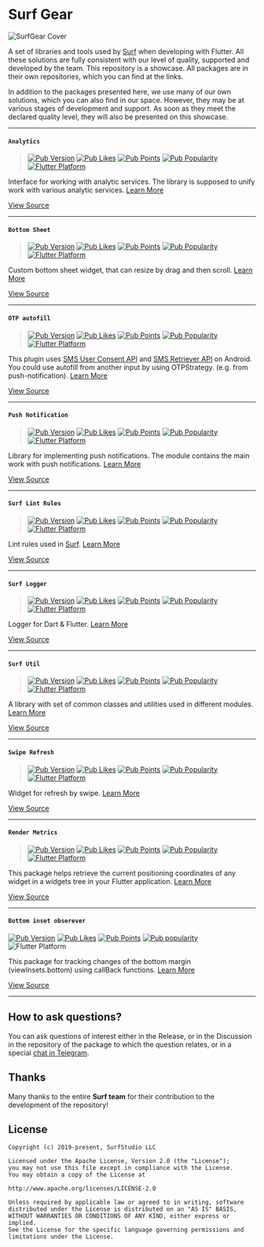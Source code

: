 # Surf Gear

![SurfGear Cover](https://i.ibb.co/k6d07BK/logo-surf-gear.png)

A set of libraries and tools used by [Surf](https://surf.ru/) when developing with Flutter.
All these solutions are fully consistent with our level of quality, supported and developed by the team.
This repository is a showcase. All packages are in their own repositories, which you can find at the links.

In addition to the packages presented here, we use many of our own solutions, which you can also find in our space.
However, they may be at various stages of development and support.
As soon as they meet the declared quality level, they will also be presented on this showcase.

---

#### `Analytics`

> [![Pub Version](https://img.shields.io/pub/v/analytics?logo=dart&logoColor=white)](https://pub.dev/packages/analytics/)
[![Pub Likes](https://badgen.net/pub/likes/analytics?label=pub%20likes)](https://pub.dev/packages/analytics/score)
[![Pub Points](https://badgen.net/pub/points/analytics?label=pub%20points)](https://pub.dev/packages/analytics/score)
[![Pub Popularity](https://badgen.net/pub/popularity/analytics?label=pub%20popularity)](https://pub.dev/packages/analytics/score)
[![Flutter Platform](https://badgen.net/pub/flutter-platform/analytics)](https://pub.dev/packages/analytics/)

Interface for working with analytic services. The library is supposed to unify work with various analytic services. [Learn More](https://github.com/surfstudio/flutter-analytics/blob/main/README.md)

[View Source](https://github.com/surfstudio/flutter-analytics)

---

#### `Bottom Sheet`

> [![Pub Version](https://img.shields.io/pub/v/bottom_sheet?logo=dart&logoColor=white)](https://pub.dev/packages/bottom_sheet/)
[![Pub Likes](https://badgen.net/pub/likes/bottom_sheet?label=pub%20likes)](https://pub.dev/packages/bottom_sheet/score)
[![Pub Points](https://badgen.net/pub/points/bottom_sheet?label=pub%20points)](https://pub.dev/packages/bottom_sheet/score)
[![Pub Popularity](https://badgen.net/pub/popularity/bottom_sheet?label=pub%20popularity)](https://pub.dev/packages/bottom_sheet/score)
[![Flutter Platform](https://badgen.net/pub/flutter-platform/bottom_sheet)](https://pub.dev/packages/bottom_sheet/)

Custom bottom sheet widget, that can resize by drag and then scroll. [Learn More](https://github.com/surfstudio/flutter-bottom-sheet/blob/main/README.md)

[View Source](https://github.com/surfstudio/flutter-bottom-sheet)

---

#### `OTP autofill`

> [![Pub Version](https://img.shields.io/pub/v/otp_autofill?logo=dart&logoColor=white)](https://pub.dev/packages/otp_autofill/)
[![Pub Likes](https://badgen.net/pub/likes/otp_autofill?label=pub%20likes)](https://pub.dev/packages/otp_autofill/score)
[![Pub Points](https://badgen.net/pub/points/otp_autofill?label=pub%20points)](https://pub.dev/packages/otp_autofill/score)
[![Pub Popularity](https://badgen.net/pub/popularity/otp_autofill?label=pub%20popularity)](https://pub.dev/packages/otp_autofill/score)
[![Flutter Platform](https://badgen.net/pub/flutter-platform/otp_autofill)](https://pub.dev/packages/otp_autofill/)

This plugin uses [SMS User Consent API](https://developers.google.com/identity/sms-retriever/user-consent/overview) and [SMS Retriever API](https://developers.google.com/identity/sms-retriever/overview) on Android. You could use autofill from another input by using OTPStrategy. (e.g. from push-notification). [Learn More](https://github.com/surfstudio/flutter-otp-autofill/blob/main/README.md)

[View Source](https://github.com/surfstudio/flutter-otp-autofill)

---

#### `Push Notification`

> [![Pub Version](https://img.shields.io/pub/v/push_notification?logo=dart&logoColor=white)](https://pub.dev/packages/push_notification/)
[![Pub Likes](https://badgen.net/pub/likes/push_notification?label=pub%20likes)](https://pub.dev/packages/push_notification/score)
[![Pub Points](https://badgen.net/pub/points/push_notification?label=pub%20points)](https://pub.dev/packages/push_notification/score)
[![Pub Popularity](https://badgen.net/pub/popularity/push_notification?label=pub%20popularity)](https://pub.dev/packages/push_notification/score)
[![Flutter Platform](https://badgen.net/pub/flutter-platform/push_notification)](https://pub.dev/packages/push_notification/)

Library for implementing push notifications. The module contains the main work with push notifications. [Learn More](https://github.com/surfstudio/flutter-push-notification/blob/main/README.md)

[View Source](https://github.com/surfstudio/flutter-push-notification)

---

#### `Surf Lint Rules`

> [![Pub Version](https://img.shields.io/pub/v/surf_lint_rules?logo=dart&logoColor=white)](https://pub.dev/packages/surf_lint_rules/)
[![Pub Likes](https://badgen.net/pub/likes/surf_lint_rules?label=pub%20likes)](https://pub.dev/packages/surf_lint_rules/score)
[![Pub Points](https://badgen.net/pub/points/surf_lint_rules?label=pub%20points)](https://pub.dev/packages/surf_lint_rules/score)
[![Pub Popularity](https://badgen.net/pub/popularity/surf_lint_rules?label=pub%20popularity)](https://pub.dev/packages/surf_lint_rules/score)
[![Flutter Platform](https://badgen.net/pub/flutter-platform/surf_lint_rules)](https://pub.dev/packages/surf_lint_rules/)

Lint rules used in [Surf](https://surf.ru/). [Learn More](https://github.com/surfstudio/flutter-surf-lint-rules/blob/main/README.md)

[View Source](https://github.com/surfstudio/flutter-surf-lint-rules)

---

#### `Surf Logger`

> [![Pub Version](https://img.shields.io/pub/v/surf_logger?logo=dart&logoColor=white)](https://pub.dev/packages/surf_logger/)
[![Pub Likes](https://badgen.net/pub/likes/surf_logger?label=pub%20likes)](https://pub.dev/packages/surf_logger/score)
[![Pub Points](https://badgen.net/pub/points/surf_logger?label=pub%20points)](https://pub.dev/packages/surf_logger/score)
[![Pub Popularity](https://badgen.net/pub/popularity/surf_logger?label=pub%20popularity)](https://pub.dev/packages/surf_logger/score)
[![Flutter Platform](https://badgen.net/pub/flutter-platform/surf_logger)](https://pub.dev/packages/surf_logger/)

Logger for Dart & Flutter. [Learn More](https://github.com/surfstudio/flutter-surf-logger/blob/main/README.md)

[View Source](https://github.com/surfstudio/flutter-surf-logger)

---

#### `Surf Util`

> [![Pub Version](https://img.shields.io/pub/v/surf_util?logo=dart&logoColor=white)](https://pub.dev/packages/surf_util/)
[![Pub Likes](https://badgen.net/pub/likes/surf_util?label=pub%20likes)](https://pub.dev/packages/surf_util/score)
[![Pub Points](https://badgen.net/pub/points/surf_util?label=pub%20points)](https://pub.dev/packages/surf_util/score)
[![Pub Popularity](https://badgen.net/pub/popularity/surf_util?label=pub%20popularity)](https://pub.dev/packages/surf_util/score)
[![Flutter Platform](https://badgen.net/pub/flutter-platform/surf_util)](https://pub.dev/packages/surf_util/)

A library with set of common classes and utilities used in different modules. [Learn More](https://github.com/surfstudio/flutter-surf-util/blob/main/README.md)

[View Source](https://github.com/surfstudio/flutter-surf-util)

---

#### `Swipe Refresh`

> [![Pub Version](https://img.shields.io/pub/v/swipe_refresh?logo=dart&logoColor=white)](https://pub.dev/packages/swipe_refresh/)
[![Pub Likes](https://badgen.net/pub/likes/swipe_refresh?label=pub%20likes)](https://pub.dev/packages/swipe_refresh/score)
[![Pub Points](https://badgen.net/pub/points/swipe_refresh?label=pub%20points)](https://pub.dev/packages/swipe_refresh/score)
[![Pub Popularity](https://badgen.net/pub/popularity/swipe_refresh?label=pub%20popularity)](https://pub.dev/packages/swipe_refresh/score)
[![Flutter Platform](https://badgen.net/pub/flutter-platform/swipe_refresh)](https://pub.dev/packages/swipe_refresh/)

Widget for refresh by swipe. [Learn More](https://github.com/surfstudio/flutter-swipe-refresh/blob/main/README.md)

[View Source](https://github.com/surfstudio/flutter-swipe-refresh)

---

#### `Render Metrics`

> [![Pub Version](https://img.shields.io/pub/v/render_metrics?logo=dart&logoColor=white)](https://pub.dev/packages/render_metrics)
[![Pub Likes](https://badgen.net/pub/likes/render_metrics)](https://pub.dev/packages/render_metrics)
[![Pub Points](https://badgen.net/pub/points/render_metrics?label=pub%20points)](https://pub.dev/packages/render_metrics/score)
[![Pub Popularity](https://badgen.net/pub/popularity/render_metrics?label=pub%20popularity)](https://pub.dev/packages/render_metrics/score)
[![Flutter Platform](https://badgen.net/pub/flutter-platform/render_metrics)](https://pub.dev/packages/render_metrics/)

This package helps retrieve the current positioning coordinates of any widget in a widgets tree in your Flutter application. [Learn More](https://github.com/surfstudio/flutter-render-metrics/blob/main/README.md)

[View Source](https://github.com/surfstudio/flutter-render-metrics)

---

#### `Bottom inset obserever`

[![Pub Version](https://img.shields.io/pub/v/bottom_inset_observer?logo=dart&logoColor=white)](https://pub.dev/packages/bottom_inset_observer)
[![Pub Likes](https://badgen.net/pub/likes/bottom_inset_observer)](https://pub.dev/packages/bottom_inset_observer)
[![Pub Points](https://badgen.net/pub/points/bottom_inset_observer?label=pub%20points)](https://pub.dev/packages/bottom_inset_observer/score)
[![Pub popularity](https://badgen.net/pub/popularity/bottom_inset_observer)](https://pub.dev/packages/bottom_inset_observer/score)
![Flutter Platform](https://badgen.net/pub/flutter-platform/bottom_inset_observer)

This package for tracking changes of the bottom margin (viewInsets.bottom) using callBack functions. [Learn More](https://github.com/surfstudio/flutter-bottom-inset-observer/blob/main/README.md)

[View Source](https://github.com/surfstudio/flutter-bottom-inset-observer)

---
## How to ask questions?  

You can ask questions of interest either in the Release, or in the Discussion in the repository of the package to which the question relates, or in a special [chat in Telegram](https://t.me/SurfGear).

## Thanks  

Many thanks to the entire **Surf team** for their contribution to the development of the repository!  

## License

```text
Copyright (c) 2019-present, SurfStudio LLC  

Licensed under the Apache License, Version 2.0 (the "License");  
you may not use this file except in compliance with the License.  
You may obtain a copy of the License at  

http://www.apache.org/licenses/LICENSE-2.0  

Unless required by applicable law or agreed to in writing, software  
distributed under the License is distributed on an "AS IS" BASIS,  
WITHOUT WARRANTIES OR CONDITIONS OF ANY KIND, either express or implied.  
See the License for the specific language governing permissions and  
limitations under the License.  
```
